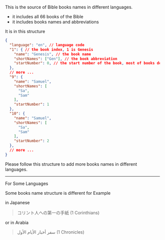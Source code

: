 This is the source of Bible books names in different languages.

- it includes all 66 books of the Bible
- it includes books names and abbreviations

It is in this structure 

```json
{
  "language": "en", // language code
  "1": { // the book index, 1 is Genesis
    "name": "Genesis", // the book name
    "shortNames": ["Gen"], // the book abbreviation
    "startNumber": 0, // the start number of the book, most of books does not have this, leave it empty or 0, but some books like Timothy has 1 and 2, so we need to set it to 1/2
  },
  // more ...
  "9": {
    "name": "Samuel",
    "shortNames": [
      "Sa",
      "Sam"
    ],
    "startNumber": 1
  },
  "10": {
    "name": "Samuel",
    "shortNames": [
      "Sa",
      "Sam"
    ],
    "startNumber": 2
  },
  // more ...
}
```

Please follow this structure to add more books names in different languages.


---

For Some Languages

Some books name structure is different for Example

in Japanese

> コリント人への第一の手紙 (1 Corinthians)

or in Arabia

> سفر أخبار الأيام الأول (1 Chronicles)